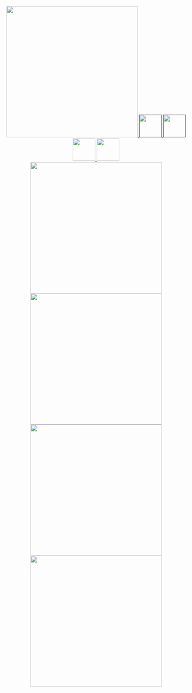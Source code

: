 
<p align="center">
   <a href="https://github.com/anuraghazra/github-readme-stats">
      <img width=350 src="https://github-readme-stats.vercel.app/api/top-langs/?username=4surix&layout=compact&theme=buefy" />
   </a>
       
   <a href="">
      <img width=60 src="https://upload.wikimedia.org/wikipedia/commons/thumb/c/c3/Python-logo-notext.svg/1024px-Python-logo-notext.svg.png"/>
   </a>
   <a href="">
      <img width=60 src="https://upload.wikimedia.org/wikipedia/commons/thumb/c/cf/Lua-Logo.svg/947px-Lua-Logo.svg.png"/>
   </a>
   <a href="http://langagelinotte.free.fr">
      <img width=60 src="http://langagelinotte.free.fr/images/logo22.png" />
   </a>
   <a href="https://github.com/4surix/callect">
      <img width=60 src="https://cdn.discordapp.com/attachments/500372755770769408/720442173723770950/callect_logo.png" />
   </a>
      
   <br/>

   <a href="https://github.com/4surix/atomion">
      <img width=350 src="https://github-readme-stats.vercel.app/api/pin/?username=4surix&repo=atomion&theme=buefy" />
   </a>

   <a href="https://github.com/4surix/atomion">
      <img width=350 src="https://cdn.discordapp.com/attachments/557310650569850881/767860525824344114/unknown.png" />
   </a>

   <br/>

   <a href="https://github.com/4surix/cliagramme">
      <img width=350 src="https://github-readme-stats.vercel.app/api/pin/?username=4surix&repo=cliagramme&theme=buefy" />
   </a>

   <a href="https://github.com/4surix/cliagramme">
      <img width=350 src="https://cdn.discordapp.com/attachments/557310650569850881/767861574618316810/unknown.png" />
   </a>

</p>
